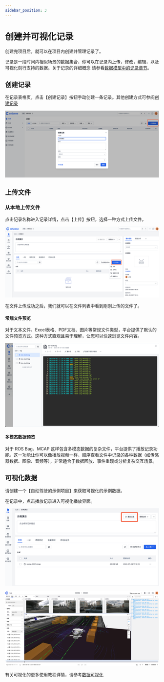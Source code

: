 ```yaml
---
sidebar_position: 3
---
```


# 创建并可视化记录

创建完项目后，就可以在项目内创建并管理记录了。

记录是一段时间内相似场景的数据集合，你可以在记录内上传，修改，编辑，以及可视化刻行支持的数据。关于记录的详细概念 请参看[数据模型中的记录章节](../developers/concepts/1-data-models.md#记录-record)。

## 创建记录

在记录表格页，点击【创建记录】按钮手动创建一条记录。其他创建方式可参阅[创建记录](../collaboration/record/1-create-record.md)

![create-record-modal](./img/2-3-create-record-modal.png)

## 上传文件

### 从本地上传文件

点击记录名称进入记录详情，点击【上传】按钮，选择一种方式上传文件。

![select-upload-means](./img/2-3-select-upload-means.png)

在文件上传成功之后，我们就可以在文件列表中看到刚刚上传的文件了。

#### 常规文件预览

对于文本文件、Excel表格、PDF文档、图片等常规文件类型，平台提供了默认的文件预览方式。这种方式直观且易于理解，让您可以快速浏览文件内容。

![preview-common-files](./img/2-3-preview-common-files.png)

#### 多模态数据预览

对于 ROS Bag、MCAP 这样包含多模态数据的复杂文件，平台提供了播放记录功能。这一功能让你可以像播放视频一样，顺序查看文件中记录的各种数据（如传感器数据、图像、音频等），非常适合于数据回放、事件重现或分析复杂交互场景。

## 可视化数据

请创建一个【自动驾驶的示例项目】来获取可视化的示例数据。

在记录中，点击播放记录进入可视化播放界面。

![select-play-record](./img/2-3-select-play-record.png)

![view-3d](./img/2-3-view-3d.png)

有关可视化的更多使用教程详情，请参考[数据可视化](../viz/1-about-viz.md)
